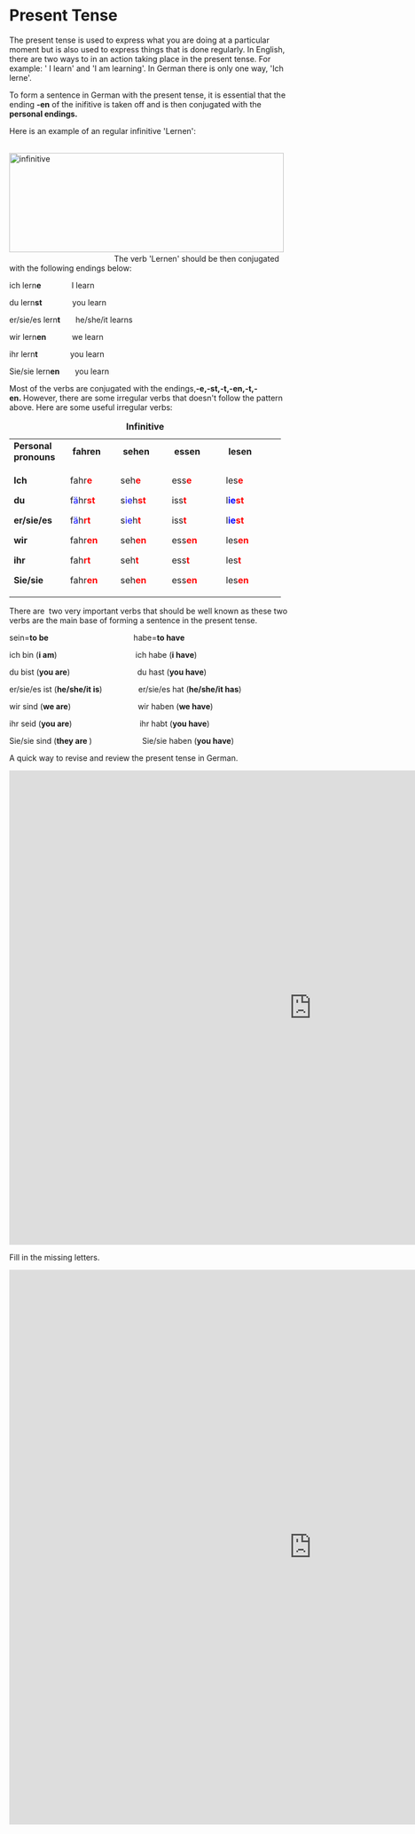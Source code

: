 <h1>Present Tense</h1>
<p>The present tense is used to express what you are doing at a particular moment but is also used to express things that is done regularly. In English, there are two ways to in an action taking place in the present tense. For example: ' I learn' and 'I am learning'. In German there is only one way, 'Ich lerne'.&nbsp;</p>
<p>To form a sentence in German with the present tense, it is essential that the ending <strong>-en</strong> of the inifitive is taken off and is then conjugated with the <strong>personal endings.</strong></p>
<p>Here is an example of an regular infinitive 'Lernen':&nbsp; &nbsp;&nbsp;</p>
<p>&nbsp; &nbsp; &nbsp; &nbsp; &nbsp; &nbsp; &nbsp; &nbsp; <img src="https://www.learn-german-smarter.com/wp-content/uploads/2015/06/Bildschirmfoto-2015-04-20-um-17.11.52.png" alt="infinitive" width="495" height="179" />
 &nbsp; &nbsp; &nbsp; &nbsp; &nbsp; &nbsp; &nbsp; &nbsp; &nbsp; &nbsp; &nbsp; &nbsp; &nbsp;&nbsp; &nbsp; &nbsp; &nbsp;&nbsp; &nbsp;&nbsp;&nbsp;  &nbsp; &nbsp; &nbsp;&nbsp;  &nbsp; &nbsp; &nbsp;The verb 'Lernen' should be then conjugated with the following endings below:</p>
<p>ich lern<strong>e</strong>&nbsp; &nbsp; &nbsp; &nbsp; &nbsp; &nbsp; &nbsp; I learn</p>
<p>du lern<strong>st&nbsp;</strong> &nbsp; &nbsp; &nbsp; &nbsp; &nbsp; &nbsp; you learn</p>
<p>er/sie/es lern<strong>t</strong>&nbsp; &nbsp; &nbsp; &nbsp;he/she/it learns&nbsp;</p>
<p>wir lern<strong>en&nbsp;</strong> &nbsp; &nbsp; &nbsp; &nbsp; &nbsp; we learn&nbsp;</p>
<p>ihr lern<strong>t&nbsp;</strong> &nbsp; &nbsp; &nbsp; &nbsp; &nbsp; &nbsp; &nbsp;you learn</p>
<p>Sie/sie lern<strong>en</strong>&nbsp; &nbsp; &nbsp; &nbsp;you learn&nbsp;</p>
<p>Most of the verbs are conjugated with the endings,<strong>-e,-st,-t,-en,-t,-en.&nbsp;</strong>However, there are some irregular verbs that doesn't follow the pattern above. Here are some useful irregular verbs:</p>
<table style="width: 490px;" cellspacing="1" cellpadding="yes"><caption><strong>Infinitive </strong></caption>
<tbody>
<tr style="height: 32px;">
<td style="width: 89px; height: 32px;"><strong>Personal pronouns&nbsp;</strong></td>
<td style="width: 84px; height: 32px;">&nbsp;<strong>fahren</strong></td>
<td style="width: 88px; height: 32px;">&nbsp;<strong>sehen</strong></td>
<td style="width: 96px; height: 32px;">&nbsp;<strong>essen</strong></td>
<td style="width: 112px; height: 32px;">&nbsp;<strong>lesen</strong></td>
</tr>
<tr style="height: 152.95px;">
<td style="width: 89px; height: 152.95px;">
<p><strong>Ich&nbsp;</strong></p>
<p><strong>du&nbsp;</strong></p>
<p><strong>er/sie/es</strong></p>
<p><strong>wir</strong></p>
<p><strong>ihr&nbsp;</strong></p>
<p><strong>Sie/sie&nbsp;</strong></p>
</td>
<td style="width: 84px; height: 152.95px;">
<p>fahr<span style="color: #ff0000;"><strong>e</strong></span>&nbsp;</p>
<p>f<span><span style="color: #0000ff;">&auml;</span>hr<span style="color: #ff0000;"><strong>st</strong></span></span></p>
<p><span>f<span style="color: #0000ff;">&auml;</span>h<span style="color: #ff0000;"><strong>rt</strong></span></span></p>
<p><span>fahr<span style="color: #ff0000;"><strong>en</strong></span>&nbsp;</span></p>
<p><span>fah<span style="color: #ff0000;"><strong>rt</strong></span></span></p>
<p><span>fahr<span style="color: #ff0000;"><strong>en</strong></span></span></p>
</td>
<td style="width: 88px; height: 152.95px;">
<p>seh<strong><span style="color: #ff0000;">e</span></strong>&nbsp;</p>
<p>s<span style="color: #0000ff;">ie</span>h<strong><span style="color: #ff0000;">st</span></strong></p>
<p>s<span style="color: #0000ff;">ie</span>h<strong><span style="color: #ff0000;">t</span></strong></p>
<p>seh<strong><span style="color: #ff0000;">en</span></strong></p>
<p>seh<strong><span style="color: #ff0000;">t</span></strong></p>
<p>seh<strong><span style="color: #ff0000;">en</span></strong></p>
</td>
<td style="width: 96px; height: 152.95px;">
<p>ess<strong><span style="color: #ff0000;">e</span></strong>&nbsp;</p>
<p>iss<strong><span style="color: #ff0000;">t</span></strong></p>
<p>iss<strong><span style="color: #ff0000;">t</span></strong></p>
<p>ess<strong><span style="color: #ff0000;">en</span></strong></p>
<p>ess<strong><span style="color: #ff0000;">t</span></strong></p>
<p>ess<span style="color: #ff0000;"><strong>en</strong>&nbsp;</span></p>
</td>
<td style="width: 112px; height: 152.95px;">
<p>les<strong><span style="color: #ff0000;">e</span></strong></p>
<p>l<strong><span style="color: #0000ff;">ie</span><span style="color: #ff0000;">st</span></strong></p>
<p>l<strong><span style="color: #0000ff;">ie</span><span style="color: #ff0000;">st</span></strong></p>
<p>les<strong><span style="color: #ff0000;">en</span></strong></p>
<p>les<strong><span style="color: #ff0000;">t</span></strong></p>
<p>les<strong><span style="color: #ff0000;">en</span></strong></p>
</td>
</tr>
</tbody>
</table>
<p></p>
<p><!-- This comment is visible only in the source editor --></p>
<p>There are&nbsp; two very important verbs that should be well known as these two verbs are the main base of forming a sentence in the present tense.&nbsp;</p>
<p>sein=<strong>to be</strong>&nbsp; &nbsp; &nbsp; &nbsp; &nbsp; &nbsp; &nbsp; &nbsp; &nbsp; &nbsp; &nbsp; &nbsp; &nbsp; &nbsp; &nbsp; &nbsp; &nbsp; &nbsp; &nbsp; &nbsp;habe=<strong>to have&nbsp;</strong></p>
<p>ich bin (<strong>i am</strong>)&nbsp; &nbsp; &nbsp; &nbsp; &nbsp; &nbsp; &nbsp; &nbsp; &nbsp; &nbsp; &nbsp; &nbsp; &nbsp; &nbsp; &nbsp; &nbsp; &nbsp; &nbsp; ich habe (<strong>i have</strong>)</p>
<p>du bist (<strong>you are</strong>)<strong>&nbsp;</strong>&nbsp; &nbsp; &nbsp; &nbsp; &nbsp; &nbsp; &nbsp; &nbsp; &nbsp; &nbsp; &nbsp; &nbsp; &nbsp; &nbsp; &nbsp; du hast (<strong>you have</strong>)</p>
<p>er/sie/es ist (<strong>he/she/it&nbsp;is</strong>)<strong>&nbsp; &nbsp;</strong>&nbsp; &nbsp; &nbsp; &nbsp; &nbsp; &nbsp; &nbsp; er/sie/es hat (<strong>he/she/it has</strong>)</p>
<p>wir sind&nbsp;(<strong>we are</strong>)<strong>&nbsp; </strong>&nbsp; &nbsp; &nbsp; &nbsp; &nbsp; &nbsp; &nbsp; &nbsp; &nbsp; &nbsp; &nbsp; &nbsp; &nbsp; &nbsp; &nbsp;wir haben (<strong>we have</strong>)</p>
<p>ihr seid (<strong>you are</strong>)&nbsp; &nbsp; &nbsp; &nbsp; &nbsp; &nbsp; &nbsp; &nbsp; &nbsp; &nbsp; &nbsp; &nbsp; &nbsp; &nbsp; &nbsp; &nbsp;ihr habt (<strong>you have</strong>)</p>
<p>Sie/sie sind (<strong>they are&nbsp;</strong>)&nbsp; &nbsp; &nbsp; &nbsp; &nbsp; &nbsp; &nbsp; &nbsp; &nbsp; &nbsp; &nbsp; &nbsp;Sie/sie haben (<strong>you have</strong>)</p>
<p></p>

<p> A quick way to revise and review the present tense in German.</p> 
<iframe src="https://h5p.org/h5p/embed/688553" width="1090" height="855" frameborder="0" allowfullscreen="allowfullscreen"></iframe><script src="https://h5p.org/sites/all/modules/h5p/library/js/h5p-resizer.js" charset="UTF-8"></script>
<p>Fill in the missing letters. </p>
<iframe src="https://h5p.org/h5p/embed/688553" width="1090" height="1000" frameborder="0" allowfullscreen="allowfullscreen"></iframe><script src="https://h5p.org/sites/all/modules/h5p/library/js/h5p-resizer.js" charset="UTF-8"></script>

